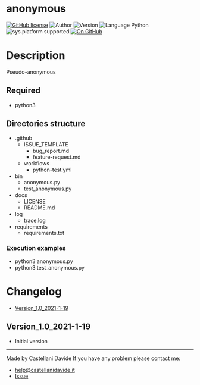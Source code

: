 # anonymous
[![GitHub license](https://img.shields.io/badge/license-GNU-green?style=flat)](https://github.com/CastellaniDavide/cpp-anonymous/blob/master/LICENSE) ![Author](https://img.shields.io/badge/author-Castellani%20Davide-green?style=flat) ![Version](https://img.shields.io/badge/version-v1.0-blue?style=flat) ![Language Python](https://img.shields.io/badge/language-Python-yellowgreen?style=flat) ![sys.platform supported](https://img.shields.io/badge/OS%20platform%20supported-Linux,%20Windows%20&%20Mac%20OS-blue?style=flat) [![On GitHub](https://img.shields.io/badge/on%20GitHub-True-green?style=flat&logo=github)](https://github.com/CastellaniDavide/anonymous)

# Description
Pseudo-anonymous

## Required
 - python3
 
## Directories structure
 - .github
   - ISSUE_TEMPLATE
     - bug_report.md
     - feature-request.md
   - workflows
     - python-test.yml
 - bin
   - anonymous.py
   - test_anonymous.py
 - docs
   - LICENSE
   - README.md
 - log
   - trace.log
 - requirements
   - requirements.txt
   
### Execution examples
 - python3 anonymous.py
 - python3 test_anonymous.py

# Changelog
 - [Version_1.0_2021-1-19](#Version_10_2021-1-19)

## Version_1.0_2021-1-19
 - Initial version

---
Made by Castellani Davide 
If you have any problem please contact me:
- help@castellanidavide.it
- [Issue](https://github.com/CastellaniDavide/anonymous/issues)
